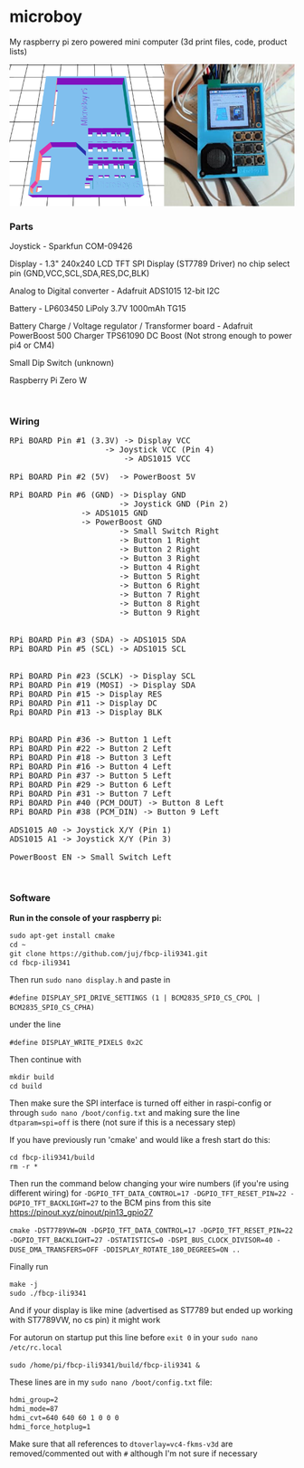 # microboy
My raspberry pi zero powered mini computer (3d print files, code, product lists)

![Preview Image](docs/readmeImage.png)
<br>

### Parts
Joystick - Sparkfun COM-09426

Display - 1.3" 240x240 LCD TFT SPI Display (ST7789 Driver) no chip select pin (GND,VCC,SCL,SDA,RES,DC,BLK)

Analog to Digital converter - Adafruit ADS1015 12-bit I2C

Battery - LP603450 LiPoly 3.7V 1000mAh TG15

Battery Charge / Voltage regulator / Transformer board - Adafruit PowerBoost 500 Charger TPS61090 DC Boost (Not strong enough to power pi4 or CM4)

Small Dip Switch (unknown)

Raspberry Pi Zero W

<br>

### Wiring
<pre>
RPi BOARD Pin #1 (3.3V) -> Display VCC
       		        -> Joystick VCC (Pin 4)
                        -> ADS1015 VCC

RPi BOARD Pin #2 (5V)  -> PowerBoost 5V

RPi BOARD Pin #6 (GND) -> Display GND
                       -> Joystick GND (Pin 2)
		       -> ADS1015 GND
		       -> PowerBoost GND
                       -> Small Switch Right
                       -> Button 1 Right
                       -> Button 2 Right
                       -> Button 3 Right
                       -> Button 4 Right
                       -> Button 5 Right
                       -> Button 6 Right
                       -> Button 7 Right
                       -> Button 8 Right
                       -> Button 9 Right


RPi BOARD Pin #3 (SDA) -> ADS1015 SDA
RPi BOARD Pin #5 (SCL) -> ADS1015 SCL


RPi BOARD Pin #23 (SCLK) -> Display SCL
RPi BOARD Pin #19 (MOSI) -> Display SDA
RPi BOARD Pin #15 -> Display RES
RPi BOARD Pin #11 -> Display DC
Rpi BOARD Pin #13 -> Display BLK


RPi BOARD Pin #36 -> Button 1 Left
RPi BOARD Pin #22 -> Button 2 Left
RPi BOARD Pin #18 -> Button 3 Left
RPi BOARD Pin #16 -> Button 4 Left
RPi BOARD Pin #37 -> Button 5 Left
RPi BOARD Pin #29 -> Button 6 Left
RPi BOARD Pin #31 -> Button 7 Left
RPi BOARD Pin #40 (PCM_DOUT) -> Button 8 Left
RPi BOARD Pin #38 (PCM_DIN) -> Button 9 Left

ADS1015 A0 -> Joystick X/Y (Pin 1)
ADS1015 A1 -> Joystick X/Y (Pin 3)

PowerBoost EN -> Small Switch Left
</pre>

<br>

### Software

**Run in the console of your raspberry pi:**

```
sudo apt-get install cmake
cd ~
git clone https://github.com/juj/fbcp-ili9341.git
cd fbcp-ili9341
```

Then run `sudo nano display.h` and paste in 

`#define DISPLAY_SPI_DRIVE_SETTINGS (1 | BCM2835_SPI0_CS_CPOL | BCM2835_SPI0_CS_CPHA)`

under the line

`#define DISPLAY_WRITE_PIXELS 0x2C`

Then continue with

```
mkdir build
cd build
```

Then make sure the SPI interface is turned off either in raspi-config or through `sudo nano /boot/config.txt` and making sure the line `dtparam=spi=off` is there (not sure if this is a necessary step)

If you have previously run 'cmake' and would like a fresh start do this:

```
cd fbcp-ili9341/build
rm -r *
```

Then run the command below changing your wire numbers (if you're using different wiring) for `-DGPIO_TFT_DATA_CONTROL=17 -DGPIO_TFT_RESET_PIN=22 -DGPIO_TFT_BACKLIGHT=27` to the BCM pins from this site https://pinout.xyz/pinout/pin13_gpio27

`cmake -DST7789VW=ON -DGPIO_TFT_DATA_CONTROL=17 -DGPIO_TFT_RESET_PIN=22 -DGPIO_TFT_BACKLIGHT=27 -DSTATISTICS=0 -DSPI_BUS_CLOCK_DIVISOR=40 -DUSE_DMA_TRANSFERS=OFF -DDISPLAY_ROTATE_180_DEGREES=ON ..`

Finally run

```
make -j
sudo ./fbcp-ili9341
```

And if your display is like mine (advertised as ST7789 but ended up working with ST7789VW, no cs pin) it might work

For autorun on startup put this line before `exit 0` in your `sudo nano /etc/rc.local`

`sudo /home/pi/fbcp-ili9341/build/fbcp-ili9341 &`

These lines are in my `sudo nano /boot/config.txt` file:

```
hdmi_group=2
hdmi_mode=87
hdmi_cvt=640 640 60 1 0 0 0
hdmi_force_hotplug=1
```
Make sure that all references to `dtoverlay=vc4-fkms-v3d` are removed/commented out with `#` although I'm not sure if necessary
